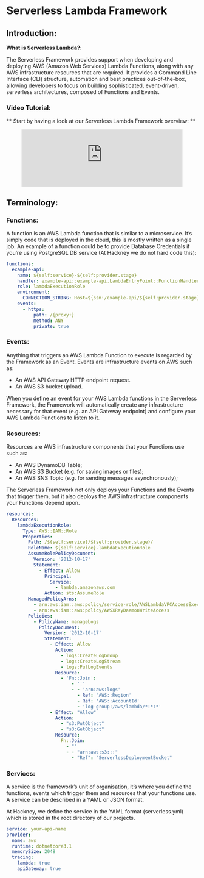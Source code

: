 # Serverless Lambda Framework

## Introduction:

**What is Serverless Lambda?**:

The Serverless Framework provides support when developing and deploying AWS (Amazon Web Services) Lambda Functions, along with any AWS infrastructure resources that are required. It provides a Command Line Interface (CLI) structure, automation and best practices out-of-the-box,  allowing developers to focus on building sophisticated, event-driven, serverless architectures, composed of Functions and Events.

### Video Tutorial:

** Start by having a look at our Serverless Lambda Framework overview: **

<figure class="video-container">
  <iframe width="100%" src="https://www.youtube.com/embed/EnID_C4yB_Y" title="YouTube video player" frameborder="0" allow="accelerometer; autoplay; clipboard-write; encrypted-media; gyroscope; picture-in-picture" allowfullscreen></iframe>
</figure>

## Terminology:
### Functions:

A function is an AWS Lambda function that is similar to a microservice. It’s simply code that is deployed in the cloud, this is mostly written as a single job. An example of a function could be to provide Database Credentials if you’re using PostgreSQL DB service (At Hackney we do not hard code this):

```yaml title="serverless.yml" {9}
functions:
  example-api:
    name: ${self:service}-${self:provider.stage}
    handler: example-api::example-api.LambdaEntryPoint::FunctionHandlerAsync
    role: lambdaExecutionRole
    environment:
      CONNECTION_STRING: Host=${ssm:/example-api/${self:provider.stage}/postgres-hostname};Port=${ssm:/example-api/${self:provider.stage}/postgres-port};Database=example-api-mirror;Username=${ssm:/example-api/${self:provider.stage}/postgres-username};Password=${ssm:/example-api/${self:provider.stage}/postgres-password}
    events:
      - https:
          path: /{proxy+}
          method: ANY
          private: true
```
### Events:

Anything that triggers an AWS Lambda Function to execute is regarded by the Framework as an Event. Events are infrastructure events on AWS such as:
- An AWS API Gateway HTTP endpoint request.
- An AWS S3 bucket upload.

When you define an event for your AWS Lambda functions in the Serverless Framework, the Framework will automatically create any infrastructure necessary for that event (e.g. an API Gateway endpoint) and configure your AWS Lambda Functions to listen to it.
### Resources:

Resources are AWS infrastructure components that your Functions use such as:
- An AWS DynamoDB Table;
- An AWS S3 Bucket (e.g. for saving images or files);
- An AWS SNS Topic (e.g. for sending messages asynchronously);

The Serverless Framework not only deploys your Functions and the Events that trigger them, but it also deploys the AWS infrastructure components your Functions depend upon.

```yaml
resources:
  Resources:
    lambdaExecutionRole:
      Type: AWS::IAM::Role
      Properties:
        Path: /${self:service}/${self:provider.stage}/
        RoleName: ${self:service}-lambdaExecutionRole
        AssumeRolePolicyDocument:
          Version: '2012-10-17'
          Statement:
            - Effect: Allow
              Principal:
                Service:
                  - lambda.amazonaws.com
              Action: sts:AssumeRole
        ManagedPolicyArns:
          - arn:aws:iam::aws:policy/service-role/AWSLambdaVPCAccessExecutionRole
          - arn:aws:iam::aws:policy/AWSXRayDaemonWriteAccess
        Policies:
          - PolicyName: manageLogs
            PolicyDocument:
              Version: '2012-10-17'
              Statement:
                - Effect: Allow
                  Action:
                    - logs:CreateLogGroup
                    - logs:CreateLogStream
                    - logs:PutLogEvents
                  Resource:
                    - 'Fn::Join':
                        - ':'
                        - - 'arn:aws:logs'
                          - Ref: 'AWS::Region'
                          - Ref: 'AWS::AccountId'
                          - 'log-group:/aws/lambda/*:*:*'
                - Effect: "Allow"
                  Action:
                    - "s3:PutObject"
                    - "s3:GetObject"
                  Resource:
                    Fn::Join:
                      - ""
                      - - "arn:aws:s3:::"
                        - "Ref": "ServerlessDeploymentBucket"
```

### Services:

A service is the framework’s unit of organisation, it’s where you define the functions, events which trigger them and resources that your functions use. A service can be described in a YAML or JSON format.

At Hackney, we define the service in the YAML format (serverless.yml) which is stored in the root directory of our projects.

```yaml title="serverless.yml"
service: your-api-name
provider:
  name: aws
  runtime: dotnetcore3.1
  memorySize: 2048
  tracing:
    lambda: true
    apiGateway: true
```
